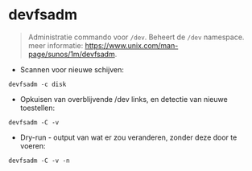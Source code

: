 # devfsadm

> Administratie commando voor `/dev`. Beheert de `/dev` namespace.
> meer informatie: <https://www.unix.com/man-page/sunos/1m/devfsadm>.

- Scannen voor nieuwe schijven:

`devfsadm -c disk`

- Opkuisen van overblijvende /dev links, en detectie van nieuwe toestellen:

`devfsadm -C -v`

- Dry-run - output van wat er zou veranderen, zonder deze door te voeren:

`devfsadm -C -v -n`
